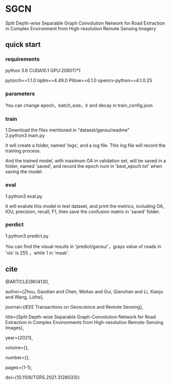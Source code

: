 # SGCN
Split Depth-wise Separable Graph Convolution Network for Road Extraction in Complex Environment from High-resolution Remote Sensing Imagery

## quick start
### requirements
python 3.6 CUDA10.1 GPU:2080Ti*1

pytorch==1.1.0
tqdm==4.49.0
Pillow==6.1.0
opencv-python==4.1.0.25
### parameters
You can change epoch，batch_size，lr and decay in train_config.json
### train
1.Download the files mentioned in "dataset/gansu/readme"  
2.python3 main.py  

It will create a folder, named 'logs', and a log file. This log file will record the training process. 

And the trained model, with maximum OA in validation set, will be saved in a folder, named 'saved', and record the epoch num in 'best_epoch.txt' when saving the model. 
### eval
1.python3 eval.py  

It will evalute this model in test dataset, and print the metrics, including OA, IOU, precision, recall, F1, then save the confusion matrix in 'saved' folder.
### perdict
1.python3 predict.py  

You can find the visual results in 'predict/gansu/'，grays value of roads in 'vis' is 255 ，while 1 in 'mask'.

## cite
@ARTICLE{9614130,

  author={Zhou, Gaodian and Chen, Weitao and Gui, Qianshan and Li, Xianju and Wang, Lizhe},

  journal={IEEE Transactions on Geoscience and Remote Sensing}, 

  title={Split Depth-wise Separable Graph-Convolution Network for Road Extraction in Complex Environments from High-resolution Remote-Sensing Images}, 

  year={2021},

  volume={},

  number={},

  pages={1-1},

  doi={10.1109/TGRS.2021.3128033}}

